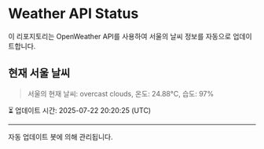 
# Weather API Status

이 리포지토리는 OpenWeather API를 사용하여 서울의 날씨 정보를 자동으로 업데이트합니다.

## 현재 서울 날씨
> 서울의 현재 날씨: overcast clouds, 온도: 24.88°C, 습도: 97%

⏳ 업데이트 시간: 2025-07-22 20:20:25 (UTC)

---
자동 업데이트 봇에 의해 관리됩니다.
